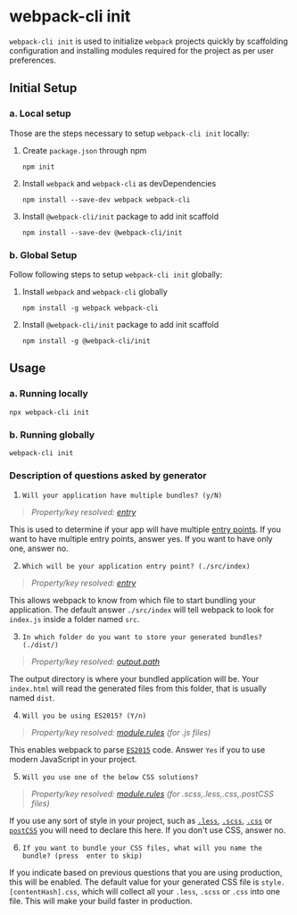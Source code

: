 # webpack-cli init

`webpack-cli init` is used to initialize `webpack` projects quickly by scaffolding configuration and installing modules required for the project as per user preferences.

## Initial Setup

### a. Local setup

Those are the steps necessary to setup `webpack-cli init` locally:

1. Create `package.json` through npm

	```shell
	npm init
	```

2. Install `webpack` and `webpack-cli` as devDependencies

	```shell
    npm install --save-dev webpack webpack-cli
    ```

3. Install `@webpack-cli/init` package to add init scaffold

	```shell
    npm install --save-dev @webpack-cli/init
    ```
	
### b. Global Setup

Follow following steps to setup `webpack-cli init` globally:
1. Install `webpack` and `webpack-cli` globally
	```shell
	npm install -g webpack webpack-cli
	```
	
2. Install `@webpack-cli/init` package to add init scaffold
	```shell
	npm install -g @webpack-cli/init
	```
    
## Usage

### a. Running locally

```shell
npx webpack-cli init
```

### b. Running globally

```shell
webpack-cli init
```

### Description of questions asked by generator

1. `Will your application have multiple bundles? (y/N)`

> *Property/key resolved: [entry](https://webpack.js.org/configuration/entry-context/#entry)*

This is used to determine if your app will have multiple [entry points](https://webpack.js.org/configuration/entry-context/#entry).
If you want to have multiple entry points, answer yes. If you want to have only one, answer no.

2. `Which will be your application entry point? (./src/index)`

> *Property/key resolved: [entry](https://webpack.js.org/configuration/entry-context/#entry)*

This allows webpack to know from which file to start bundling your application. The default answer `./src/index` will tell webpack to look for `index.js` inside a folder named `src`. 

3. `In which folder do you want to store your generated bundles? (./dist/)`

> *Property/key resolved: [output.path](https://webpack.js.org/configuration/output/#output-path)*

The output directory is where your bundled application will be. Your `index.html` will read the generated files from this folder, that is usually named `dist`.

4. `Will you be using ES2015? (Y/n)`

> *Property/key resolved: [module.rules](https://webpack.js.org/configuration/module/#module-rules) (for .js files)*

This enables webpack to parse [`ES2015`](https://babeljs.io/learn-es2015/) code. Answer `Yes` if you to use modern JavaScript in your project. 

5. `Will you use one of the below CSS solutions?`

> *Property/key resolved: [module.rules](https://webpack.js.org/configuration/module/#module-rules) (for .scss,.less,.css,.postCSS files)*

If you use any sort of style in your project, such as [`.less`](http://lesscss.org/), [`.scss`](http://sass-lang.com/),  [`.css`](https://developer.mozilla.org/en-US/docs/Web/CSS) or [`postCSS`](http://postcss.org/) you will need to declare this here. If you don't use CSS, answer no.

6. `If you want to bundle your CSS files, what will you name the bundle? (press 
enter to skip)`

If you indicate based on previous questions that you are using production, this will be enabled. The default value for your generated CSS file is `style.[contentHash].css`, which will collect all your `.less`, `.scss` or `.css` into one file. This will make your build faster in production.
